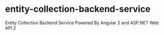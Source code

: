 # entity-collection-backend-service
Entity Collection Backend Service Powered By Angular 2 and ASP.NET Web API 2
